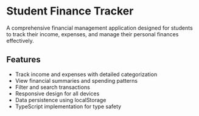 # Student Finance Tracker

A comprehensive financial management application designed for students to track their income, expenses, and manage their personal finances effectively.

## Features

- Track income and expenses with detailed categorization
- View financial summaries and spending patterns
- Filter and search transactions
- Responsive design for all devices
- Data persistence using localStorage
- TypeScript implementation for type safety

